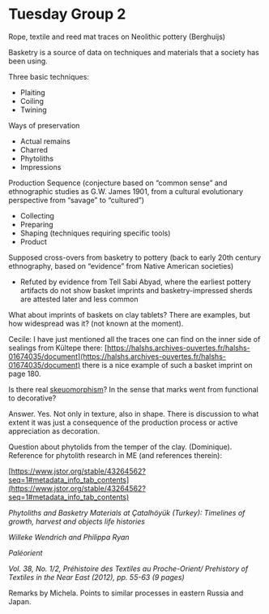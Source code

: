 # Tuesday Group 2

Rope, textile and reed mat traces on Neolithic pottery (Berghuijs)

Basketry is a source of data on techniques and materials that a society has been using.

Three basic techniques:



* Plaiting
* Coiling
* Twining

Ways of preservation



* Actual remains
* Charred
* Phytoliths
* Impressions

Production Sequence (conjecture based on “common sense” and ethnographic studies as G.W. James 1901, from a cultural evolutionary perspective from “savage” to “cultured”)



* Collecting
* Preparing
* Shaping (techniques requiring specific tools)
* Product

Supposed cross-overs from basketry to pottery (back to early 20th century ethnography, based on “evidence” from Native American societies)



* Refuted by evidence from Tell Sabi Abyad, where the earliest pottery artifacts do not show basket imprints and basketry-impressed sherds are attested later and less common

What about imprints of baskets on clay tablets? There are examples, but how widespread was it? (not known at the moment).

Cecile: I have just mentioned all the traces one can find on the inner side of sealings from Kültepe there: [https://halshs.archives-ouvertes.fr/halshs-01674035/document](https://halshs.archives-ouvertes.fr/halshs-01674035/document)  there is a nice example of such a basket imprint on page 180. 

Is there real [skeuomorphism](https://en.wikipedia.org/wiki/Skeuomorph)? In the sense that marks went from functional to decorative?

Answer. Yes. Not only in texture, also in shape. There is discussion to what extent it was just a consequence of the production process or active appreciation as decoration.

Question about phytolids from the temper of the clay. (Dominique). Reference for phytolith research in ME (and references therein):

[https://www.jstor.org/stable/43264562?seq=1#metadata_info_tab_contents](https://www.jstor.org/stable/43264562?seq=1#metadata_info_tab_contents)

_Phytoliths and Basketry Materials at Çatalhöyük (Turkey): Timelines of growth, harvest and objects life histories_

_Willeke Wendrich and Philippa Ryan_

_Paléorient_

_Vol. 38, No. 1/2, Préhistoire des Textiles au Proche-Orient/ Prehistory of Textiles in the Near East (2012), pp. 55-63 (9 pages)_

Remarks by Michela. Points to similar processes in eastern Russia and Japan.

